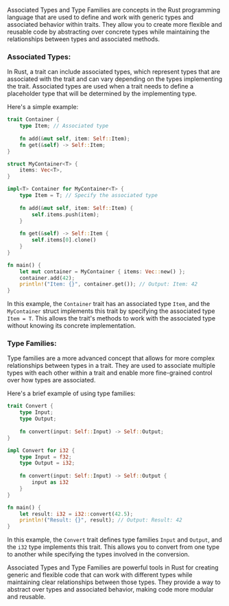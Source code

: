 

Associated Types and Type Families are concepts in the Rust programming language that are used to define and work with generic types and associated behavior within traits. They allow you to create more flexible and reusable code by abstracting over concrete types while maintaining the relationships between types and associated methods.

### Associated Types:

In Rust, a trait can include associated types, which represent types that are associated with the trait and can vary depending on the types implementing the trait. Associated types are used when a trait needs to define a placeholder type that will be determined by the implementing type.

Here's a simple example:

```rust
trait Container {
    type Item; // Associated type
    
    fn add(&mut self, item: Self::Item);
    fn get(&self) -> Self::Item;
}

struct MyContainer<T> {
    items: Vec<T>,
}

impl<T> Container for MyContainer<T> {
    type Item = T; // Specify the associated type
    
    fn add(&mut self, item: Self::Item) {
        self.items.push(item);
    }
    
    fn get(&self) -> Self::Item {
        self.items[0].clone()
    }
}

fn main() {
    let mut container = MyContainer { items: Vec::new() };
    container.add(42);
    println!("Item: {}", container.get()); // Output: Item: 42
}
```

In this example, the `Container` trait has an associated type `Item`, and the `MyContainer` struct implements this trait by specifying the associated type `Item = T`. This allows the trait's methods to work with the associated type without knowing its concrete implementation.

### Type Families:

Type families are a more advanced concept that allows for more complex relationships between types in a trait. They are used to associate multiple types with each other within a trait and enable more fine-grained control over how types are associated.

Here's a brief example of using type families:

```rust
trait Convert {
    type Input;
    type Output;
    
    fn convert(input: Self::Input) -> Self::Output;
}

impl Convert for i32 {
    type Input = f32;
    type Output = i32;
    
    fn convert(input: Self::Input) -> Self::Output {
        input as i32
    }
}

fn main() {
    let result: i32 = i32::convert(42.5);
    println!("Result: {}", result); // Output: Result: 42
}
```

In this example, the `Convert` trait defines type families `Input` and `Output`, and the `i32` type implements this trait. This allows you to convert from one type to another while specifying the types involved in the conversion.

Associated Types and Type Families are powerful tools in Rust for creating generic and flexible code that can work with different types while maintaining clear relationships between those types. They provide a way to abstract over types and associated behavior, making code more modular and reusable.